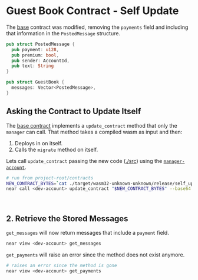 # Guest Book Contract - Self Update

The [base](../base) contract was modified, removing the `payments` field and including that information
in the `PostedMessage` structure.

```rust
pub struct PostedMessage {
  pub payment: u128, 
  pub premium: bool, 
  pub sender: AccountId,
  pub text: String
}

pub struct GuestBook {
  messages: Vector<PostedMessage>,
}
```

## Asking the Contract to Update Itself

The [base contract](../base/) implements a `update_contract` method that only the `manager` can call. That method takes
a compiled wasm as input and then:
1. Deploys in on itself.
2. Calls the `migrate` method on itself.

Lets call `update_contract` passing the new code ([./src](./src/)) using the [`manager-account`](../base/README.md#1-build-and-deploy-the-contract).

```bash
# run from project-root/contracts
NEW_CONTRACT_BYTES=`cat ./target/wasm32-unknown-unknown/release/self_update.wasm | base64`
near call <dev-account> update_contract "$NEW_CONTRACT_BYTES" --base64 --accountId <manager-account> --gas 300000000000000
```
<br />

## 2. Retrieve the Stored Messages
`get_messages` will now return messages that include a `payment` field.

```bash
near view <dev-account> get_messages
```

`get_payments` will raise an error since the method does not exist anymore.

```bash
# raises an error since the method is gone
near view <dev-account> get_payments
```